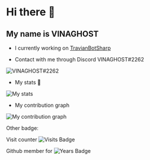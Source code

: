 
# Hi there 👋

## My name is VINAGHOST

- I currently working on [TravianBotSharp](https://github.com/Erol444/TravianBotSharp)

- Contact with me through Discord VINAGHOST#2262

![VINAGHOST#2262](https://dcbadge.vercel.app/api/shield/311088909184401408?style=plastic&compact=true)

- My stats 🙂

![My stats ](https://github-readme-stats.vercel.app/api?username=VINAGHOST)

- My contribution graph

![My contribution graph](https://activity-graph.herokuapp.com/graph?username=VINAGHOST&theme=react-dark)

Other badge:

Visit counter ![Visits Badge](https://badges.pufler.dev/visits/vinaghost/vinaghost)

Github member for ![Years Badge](https://badges.pufler.dev/years/vinaghost)
